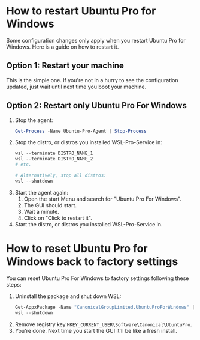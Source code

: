 # How to restart Ubuntu Pro for Windows
Some configuration changes only apply when you restart Ubuntu Pro for Windows. Here is a guide on how to restart it.

## Option 1: Restart your machine
This is the simple one. If you're not in a hurry to see the configuration updated, just wait until next time you boot your machine.

## Option 2: Restart only Ubuntu Pro For Windows
1. Stop the agent:
    ```powershell
    Get-Process -Name Ubuntu-Pro-Agent | Stop-Process
    ```
2. Stop the distro, or distros you installed WSL-Pro-Service in:
    ```powershell
    wsl --terminate DISTRO_NAME_1
    wsl --terminate DISTRO_NAME_2
    # etc.

    # Alternatively, stop all distros:
    wsl --shutdown
    ```
7. Start the agent again:
    1. Open the start Menu and search for "Ubuntu Pro For Windows".
    2. The GUI should start.
    3. Wait a minute.
    4. Click on "Click to restart it".
8.  Start the distro, or distros you installed WSL-Pro-Service in.

# How to reset Ubuntu Pro for Windows back to factory settings
You can reset Ubuntu Pro For Windows to factory settings following these steps:
1. Uninstall the package and shut down WSL:
    ```powershell
    Get-AppxPackage -Name "CanonicalGroupLimited.UbuntuProForWindows" | Remove-AppxPackage`
    wsl --shutdown
    ```
2. Remove registry key `HKEY_CURRENT_USER\Software\Canonical\UbuntuPro`.
3. You're done. Next time you start the GUI it'll be like a fresh install.
